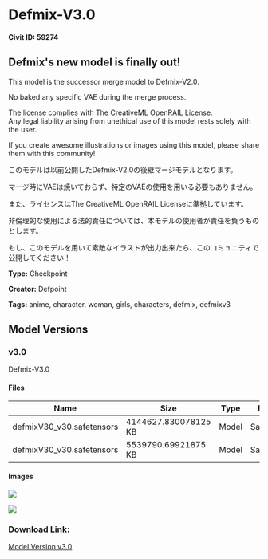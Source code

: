 # Defmix-V3.0

#### Civit ID: 59274

<h2>Defmix's new model is finally out!</h2><p></p><p>This model is the successor merge model to Defmix-V2.0.</p><p>No baked any specific VAE during the merge process.</p><p></p><p>The license complies with The CreativeML OpenRAIL License. <br />Any legal liability arising from unethical use of this model rests solely with the user.</p><p></p><p>If you create awesome illustrations or images using this model, please share them with this community!</p><p></p><p></p><p>このモデルは以前公開したDefmix-V2.0の後継マージモデルとなります。 </p><p>マージ時にVAEは焼いておらず、特定のVAEの使用を用いる必要もありません。 </p><p></p><p>また、ライセンスはThe CreativeML OpenRAIL Licenseに準拠しています。 </p><p>非倫理的な使用による法的責任については、本モデルの使用者が責任を負うものとします。 </p><p></p><p>もし、このモデルを用いて素敵なイラストが出力出来たら、このコミュニティで公開してください！</p><p></p>

**Type:** Checkpoint

**Creator:** Defpoint

**Tags:** anime, character, woman, girls, characters, defmix, defmixv3

## Model Versions

### v3.0

<p>Defmix-V3.0</p>

#### Files

| Name | Size | Type | Format | Download Url | AutoV1 | AutoV2 | SHA256 | CRC32 | BLAKE3 |
| --- | --- | --- | --- | --- | --- | --- | --- | --- | --- |
| defmixV30_v30.safetensors | 4144627.830078125 KB | Model | SafeTensor | https://civitai.com/api/download/models/63715?type=Model&format=SafeTensor&size=pruned&fp=fp16 | A96D4D3D | BA08A37426 | BA08A374262FF4C5A029E0D69BA415F580A30CC7F5678ECEFB96F490C61C192B | 6C913B64 | 2870E953A76E7396F342DE08A68461EE8CD468E5187B1D4E2D0B66B1EB703239 |
| defmixV30_v30.safetensors | 5539790.69921875 KB | Model | SafeTensor | https://civitai.com/api/download/models/63715 | E1FB197B | 0B792B696A | 0B792B696A490A1D294355886284A00ACB08F051AA2C7B487F83C5D8CFA37227 | 8BDEAE39 | 7E64D56CDB38286CF64E0BE2EE61B220600F62BBA1257DFA6A44F723CC6DA85C |

#### Images

<p><img src="https://image.civitai.com/xG1nkqKTMzGDvpLrqFT7WA/c537402a-ad8b-4d76-a883-237f6f21f46f/width=450/703092.jpeg" /></p>

<p><img src="https://image.civitai.com/xG1nkqKTMzGDvpLrqFT7WA/a2fc82dd-acdf-4e74-8ba9-83b5f3b737df/width=450/703191.jpeg" /></p>

### Download Link:

[Model Version v3.0](https://civitai.com/api/download/models/63715)

